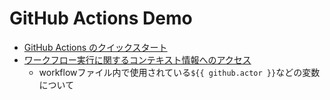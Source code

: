 # GitHub Actions Demo

- [GitHub Actions のクイックスタート](https://docs.github.com/ja/actions/writing-workflows/quickstart)
- [ワークフロー実行に関するコンテキスト情報へのアクセス](https://docs.github.com/ja/actions/writing-workflows/choosing-what-your-workflow-does/accessing-contextual-information-about-workflow-runs)
  - workflowファイル内で使用されている`${{ github.actor }}`などの変数について

